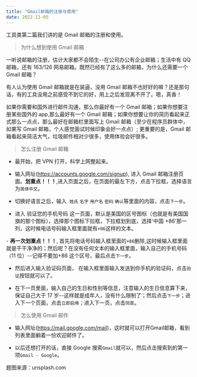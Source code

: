 ```yaml
---
title: "Gmail邮箱的注册与使用"
date: 2022-11-05
---
```


工具类第二篇我们讲的是 Gmail 邮箱的注册和使用。

<blockquote class="blockquote">为什么想到使用 Gmail 邮箱</blockquote>

一听说邮箱的注册，估计大家都不会陌生--在公司办公有企业邮箱；生活中有 QQ 邮箱，还有 163/126 网易邮箱。既然已经有了这么多的邮箱，为什么还需要一个 Gmail 邮箱？

有人认为使用 Gmail 邮箱就是在装逼，没用 Gmail 邮箱不也好好的嘛？还是那句话，有的工具没用之前感受不到它的好，用上之后发现离不开了。嗯，真香！

如果你需要和国外进行邮件沟通，那么你最好有一个 Gmail 邮箱；如果你想要注册某些国外的 app,那么最好有一个 Gmail 邮箱；如果你想要让你的简历看起来正式那么一点点，那么最好在邮箱栏里面写上 Gmail 邮箱（至少在程序员群体中，如果写 Gmail 邮箱，个人感觉面试时候印象会好一点点）; 更重要的是，Gmail 邮箱看起来简洁大气，垃圾邮件相对少很多，使用体验会好很多。

<blockquote class="blockquote">怎么注册 Gmail 邮箱</blockquote>

- 最开始，把 VPN 打开，科学上网整起来。

- 输入网址(https://accounts.google.com/signup), 进入 Gmail 邮箱注册页面。**划重点！！！**,进入页面之后，在页面的最左下方，点击下拉框，选择语言为`简体中文`。

- 切换好语言之后，输入  `姓氏` `名字` `用户名` `密码` `确认`等里面的内容，点击`下一步`。

- 进入 验证您的手机号码 这一页面，默认是美国的区号图标（也就是有美国国旗的那个图标），选择那个图标下拉框，下拉框划到底，选择'中国 +86'那一列，这时候电话号码输入框里面就有`+86`这样的文本。

- **再一次划重点！！！**, 首先将电话号码输入框里面的`+86`删除,这时候输入框里面就是干干净净的；然后呢？在没有任何文本的输入框里面，输入自己的手机号码（11 位）--记得不要加+86 这个区号，最后点击`下一步`。

- 然后进入输入验证码页面， 在输入框里面输入发送到你手机的验证码，点击`验证`按钮就可以了。

- 在下一页里面，输入自己的生日和性别等信息，注意输入的生日信息算下来，保证自己大于 17 岁--这样就是成年人，没有什么限制了；然后点击`下一步`；进入下一个页面，点击`立即启用`；进入下一页，点击`同意`。

<blockquote class="blockquote">怎么使用 Gmail 邮件</blockquote>

- 输入网址(https://mail.google.com/mail)，这时就可以打开Gmail邮箱，看到列表里面躺着一份欢迎邮件了。

- 以后还想打开的话，直接 Google 搜索`Gmail`就可以，然后点击搜索到的第一项`Gmail - Google`。

题图来源：unsplash.com
